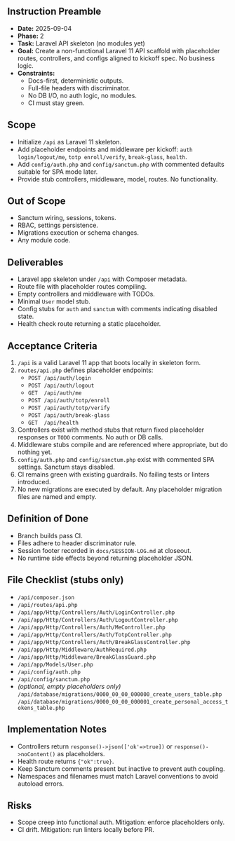 ## Instruction Preamble
- **Date:** 2025-09-04
- **Phase:** 2
- **Task:** Laravel API skeleton (no modules yet)
- **Goal:** Create a non-functional Laravel 11 API scaffold with placeholder routes, controllers, and configs aligned to kickoff spec. No business logic.
- **Constraints:**  
  - Docs-first, deterministic outputs.  
  - Full-file headers with discriminator.  
  - No DB I/O, no auth logic, no modules.  
  - CI must stay green.

## Scope
- Initialize `/api` as Laravel 11 skeleton.
- Add placeholder endpoints and middleware per kickoff: `auth login/logout/me`, `totp enroll/verify`, `break-glass`, `health`.
- Add `config/auth.php` and `config/sanctum.php` with commented defaults suitable for SPA mode later.
- Provide stub controllers, middleware, model, routes. No functionality.

## Out of Scope
- Sanctum wiring, sessions, tokens.
- RBAC, settings persistence.
- Migrations execution or schema changes.
- Any module code.

## Deliverables
- Laravel app skeleton under `/api` with Composer metadata.
- Route file with placeholder routes compiling.
- Empty controllers and middleware with TODOs.
- Minimal `User` model stub.
- Config stubs for `auth` and `sanctum` with comments indicating disabled state.
- Health check route returning a static placeholder.

## Acceptance Criteria
1. `/api` is a valid Laravel 11 app that boots locally in skeleton form.
2. `routes/api.php` defines placeholder endpoints:  
   - `POST /api/auth/login`  
   - `POST /api/auth/logout`  
   - `GET  /api/auth/me`  
   - `POST /api/auth/totp/enroll`  
   - `POST /api/auth/totp/verify`  
   - `POST /api/auth/break-glass`  
   - `GET  /api/health`
3. Controllers exist with method stubs that return fixed placeholder responses or `TODO` comments. No auth or DB calls.
4. Middleware stubs compile and are referenced where appropriate, but do nothing yet.
5. `config/auth.php` and `config/sanctum.php` exist with commented SPA settings. Sanctum stays disabled.
6. CI remains green with existing guardrails. No failing tests or linters introduced.
7. No new migrations are executed by default. Any placeholder migration files are named and empty.

## Definition of Done
- Branch builds pass CI.
- Files adhere to header discriminator rule.
- Session footer recorded in `docs/SESSION-LOG.md` at closeout.
- No runtime side effects beyond returning placeholder JSON.

## File Checklist (stubs only)
- `/api/composer.json`
- `/api/routes/api.php`
- `/api/app/Http/Controllers/Auth/LoginController.php`
- `/api/app/Http/Controllers/Auth/LogoutController.php`
- `/api/app/Http/Controllers/Auth/MeController.php`
- `/api/app/Http/Controllers/Auth/TotpController.php`
- `/api/app/Http/Controllers/Auth/BreakGlassController.php`
- `/api/app/Http/Middleware/AuthRequired.php`
- `/api/app/Http/Middleware/BreakGlassGuard.php`
- `/api/app/Models/User.php`
- `/api/config/auth.php`
- `/api/config/sanctum.php`
- *(optional, empty placeholders only)*  
  `/api/database/migrations/0000_00_00_000000_create_users_table.php`  
  `/api/database/migrations/0000_00_00_000001_create_personal_access_tokens_table.php`

## Implementation Notes
- Controllers return `response()->json(['ok'=>true])` or `response()->noContent()` as placeholders.
- Health route returns `{"ok":true}`.
- Keep Sanctum comments present but inactive to prevent auth coupling.
- Namespaces and filenames must match Laravel conventions to avoid autoload errors.

## Risks
- Scope creep into functional auth. Mitigation: enforce placeholders only.
- CI drift. Mitigation: run linters locally before PR.
